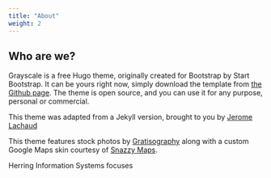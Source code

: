 ```yaml
---
title: "About"
weight: 2
---
```


## Who are we?

Grayscale is a free Hugo theme, originally created for Bootstrap by Start Bootstrap. It can be yours right now, simply download the template from [the Github page](https://github.com/runningstream/hugograyscale/). The theme is open source, and you can use it for any purpose, personal or commercial.

This theme was adapted from a Jekyll version, brought to you by [Jerome Lachaud](https://github.com/jeromelachaud)

This theme features stock photos by [Gratisography](http://gratisography.com/) along with a custom Google Maps skin courtesy of [Snazzy Maps](http://snazzymaps.com/).

Herring Information Systems focuses